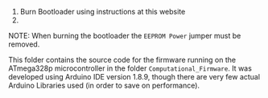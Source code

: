 1. Burn Bootloader using instructions at this website
2. 

NOTE: When burning the bootloader the `EEPROM Power` jumper must be removed.

This folder contains the source code for the firmware running on the ATmega328p microcontroller in the folder `Computational_Firmware`. It was developed using Arduino IDE version 1.8.9, though there are very few actual Arduino Libraries used (in order to save on performance).
